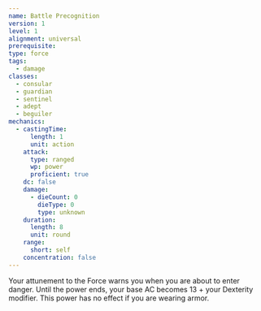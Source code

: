 ```yaml
---
name: Battle Precognition
version: 1
level: 1
alignment: universal
prerequisite: 
type: force
tags:
  - damage
classes:
  - consular
  - guardian
  - sentinel
  - adept
  - beguiler
mechanics:
  - castingTime:
      length: 1
      unit: action
    attack:
      type: ranged
      wp: power
      proficient: true
    dc: false
    damage:
      - dieCount: 0
        dieType: 0
        type: unknown
    duration:
      length: 8
      unit: round
    range:
      short: self
    concentration: false
---
```

Your attunement to the Force warns you when you are about to enter danger. Until the power ends, your base AC becomes 13 + your Dexterity modifier. This power has no effect if you are wearing armor.
    